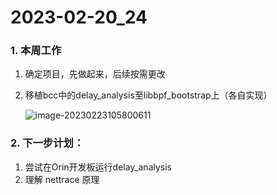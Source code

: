 # 2023-02-20_24

### 1. 本周工作
1. 确定项目，先做起来，后续按需更改

2. 移植bcc中的delay_analysis至libbpf_bootstrap上（各自实现）

   ![image-20230223105800611](/home/fzy/Downloads/04_bcc_ebpf/pr_lmp/lmp/eBPF_Documentation/content/projects/network/02_Works/2023-02-20_24/2023-02-20_24.assets/image-20230223105800611.png)
### 2. 下一步计划：
1. 尝试在Orin开发板运行delay_analysis
2. 理解 nettrace 原理


